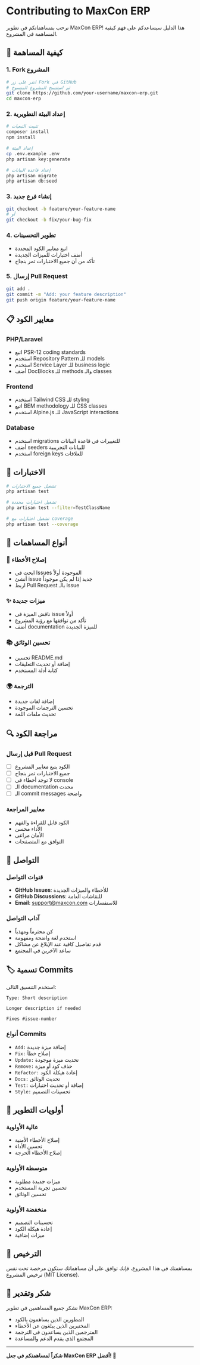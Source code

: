 # Contributing to MaxCon ERP

نرحب بمساهماتكم في تطوير MaxCon ERP! هذا الدليل سيساعدكم على فهم كيفية المساهمة في المشروع.

## 🤝 كيفية المساهمة

### 1. Fork المشروع
```bash
# انقر على زر Fork في GitHub
# ثم استنسخ المشروع المنسوخ
git clone https://github.com/your-username/maxcon-erp.git
cd maxcon-erp
```

### 2. إعداد البيئة التطويرية
```bash
# تثبيت التبعيات
composer install
npm install

# إعداد البيئة
cp .env.example .env
php artisan key:generate

# إعداد قاعدة البيانات
php artisan migrate
php artisan db:seed
```

### 3. إنشاء فرع جديد
```bash
git checkout -b feature/your-feature-name
# أو
git checkout -b fix/your-bug-fix
```

### 4. تطوير التحسينات
- اتبع معايير الكود المحددة
- أضف اختبارات للميزات الجديدة
- تأكد من أن جميع الاختبارات تمر بنجاح

### 5. إرسال Pull Request
```bash
git add .
git commit -m "Add: your feature description"
git push origin feature/your-feature-name
```

## 📋 معايير الكود

### PHP/Laravel
- اتبع PSR-12 coding standards
- استخدم Repository Pattern للـ models
- استخدم Service Layer للـ business logic
- أضف DocBlocks للـ methods والـ classes

### Frontend
- استخدم Tailwind CSS للـ styling
- اتبع BEM methodology للـ CSS classes
- استخدم Alpine.js للـ JavaScript interactions

### Database
- استخدم migrations للتغييرات في قاعدة البيانات
- أضف seeders للبيانات التجريبية
- استخدم foreign keys للعلاقات

## 🧪 الاختبارات

```bash
# تشغيل جميع الاختبارات
php artisan test

# تشغيل اختبارات محددة
php artisan test --filter=TestClassName

# تشغيل اختبارات مع coverage
php artisan test --coverage
```

## 📝 أنواع المساهمات

### 🐛 إصلاح الأخطاء
- ابحث في Issues الموجودة أولاً
- أنشئ issue جديد إذا لم يكن موجوداً
- اربط Pull Request بالـ issue

### ✨ ميزات جديدة
- ناقش الميزة في issue أولاً
- تأكد من توافقها مع رؤية المشروع
- أضف documentation للميزة الجديدة

### 📚 تحسين الوثائق
- تحسين README.md
- إضافة أو تحديث التعليقات
- كتابة أدلة المستخدم

### 🌍 الترجمة
- إضافة لغات جديدة
- تحسين الترجمات الموجودة
- تحديث ملفات اللغة

## 🔍 مراجعة الكود

### قبل إرسال Pull Request
- [ ] الكود يتبع معايير المشروع
- [ ] جميع الاختبارات تمر بنجاح
- [ ] لا توجد أخطاء في console
- [ ] الـ documentation محدث
- [ ] الـ commit messages واضحة

### معايير المراجعة
- الكود قابل للقراءة والفهم
- الأداء محسن
- الأمان مراعى
- التوافق مع المتصفحات

## 📧 التواصل

### قنوات التواصل
- **GitHub Issues**: للأخطاء والميزات الجديدة
- **GitHub Discussions**: للنقاشات العامة
- **Email**: support@maxcon.com للاستفسارات

### آداب التواصل
- كن محترماً ومهذباً
- استخدم لغة واضحة ومفهومة
- قدم تفاصيل كافية عند الإبلاغ عن مشاكل
- ساعد الآخرين في المجتمع

## 🏷️ تسمية Commits

استخدم التنسيق التالي:
```
Type: Short description

Longer description if needed

Fixes #issue-number
```

### أنواع Commits
- `Add:` إضافة ميزة جديدة
- `Fix:` إصلاح خطأ
- `Update:` تحديث ميزة موجودة
- `Remove:` حذف كود أو ميزة
- `Refactor:` إعادة هيكلة الكود
- `Docs:` تحديث الوثائق
- `Test:` إضافة أو تحديث اختبارات
- `Style:` تحسينات التصميم

## 🎯 أولويات التطوير

### عالية الأولوية
- إصلاح الأخطاء الأمنية
- تحسين الأداء
- إصلاح الأخطاء الحرجة

### متوسطة الأولوية
- ميزات جديدة مطلوبة
- تحسين تجربة المستخدم
- تحسين الوثائق

### منخفضة الأولوية
- تحسينات التصميم
- إعادة هيكلة الكود
- ميزات إضافية

## 📜 الترخيص

بمساهمتك في هذا المشروع، فإنك توافق على أن مساهماتك ستكون مرخصة تحت نفس ترخيص المشروع (MIT License).

## 🙏 شكر وتقدير

نشكر جميع المساهمين في تطوير MaxCon ERP:

- المطورين الذين يساهمون بالكود
- المختبرين الذين يبلغون عن الأخطاء
- المترجمين الذين يساعدون في الترجمة
- المجتمع الذي يقدم الدعم والمساعدة

---

**شكراً لمساهمتكم في جعل MaxCon ERP أفضل! 🚀**
